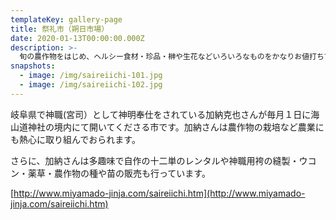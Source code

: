 ```yaml
---
templateKey: gallery-page
title: 祭礼市（朔日市場）
date: 2020-01-13T00:00:00.000Z
description: >-
  旬の農作物をはじめ、ヘルシー食材・珍品・榊や生花などいろいろなものをかなりお値打ちで皆さまに提供しています。
snapshots:
  - image: /img/saireiichi-101.jpg
  - image: /img/saireiichi-102.jpg
---
```


岐阜県で神職(宮司）として神明奉仕をされている加納克也さんが毎月１日に海山道神社の境内にて開いてくださる市です。加納さんは農作物の栽培など農業にも熱心に取り組んでおられます。

さらに、加納さんは多趣味で自作の十二単のレンタルや神職用袴の縫製・ウコン・薬草・農作物の種や苗の販売も行っています。

[http://www.miyamado-jinja.com/saireiichi.htm](http://www.miyamado-jinja.com/saireiichi.htm)
